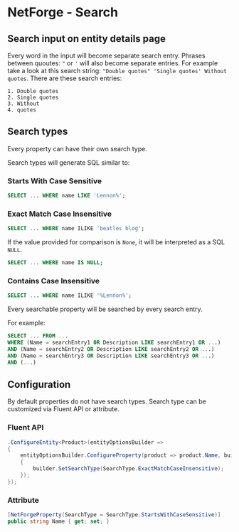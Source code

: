 # NetForge - Search

## Search input on entity details page

Every word in the input will become separate search entry. Phrases between quoutes: `"` or `'` will also become separate entries.
For example take a look at this search string: `"Double quotes" 'Single quotes' Without quotes`.
There are these search entries:

    1. Double quotes
    2. Single quotes
    3. Without
    4. quotes

## Search types

Every property can have their own search type.

Search types will generate SQL similar to:

### Starts With Case Sensitive

```SQL
SELECT ... WHERE name LIKE 'Lennon%';
```

### Exact Match Case Insensitive


```SQL
SELECT ... WHERE name ILIKE 'beatles blog';
```

If the value provided for comparison is `None`, it will be interpreted as a SQL `NULL`.

```SQL
SELECT ... WHERE name IS NULL;
```

### Contains Case Insensitive

```SQL
SELECT ... WHERE name ILIKE '%Lennon%';
```

Every searchable property will be searched by every search entry.

For example:

```SQL
SELECT ... FROM ...
WHERE (Name = searchEntry1 OR Description LIKE searchEntry1 OR ...)
AND (Name = searchEntry2 OR Description LIKE searchEntry2 OR ...)
AND (Name = searchEntry3 OR Description LIKE searchEntry3 OR ...)
AND (...)
```

## Configuration

By default properties do not have search types.
Search type can be customized via Fluent API or attribute.

### Fluent API

```csharp
.ConfigureEntity<Product>(entityOptionsBuilder =>
{
    entityOptionsBuilder.ConfigureProperty(product => product.Name, builder =>
    {
        builder.SetSearchType(SearchType.ExactMatchCaseInsensitive);
    });
});
```

### Attribute

```csharp
[NetForgeProperty(SearchType = SearchType.StartsWithCaseSensitive)]
public string Name { get; set; }
```